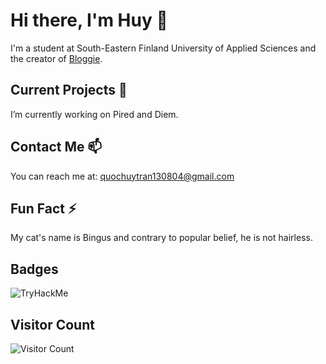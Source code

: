 # Hi there, I'm Huy 👋

I'm a student at South-Eastern Finland University of Applied Sciences and the creator of [Bloggie](https://bloggieforyou.netlify.app/).

## Current Projects 🌱

I’m currently working on Pired and Diem.

## Contact Me 📫

You can reach me at: <quochuytran130804@gmail.com>

## Fun Fact ⚡

My cat's name is Bingus and contrary to popular belief, he is not hairless.

## Badges

<img src="https://tryhackme-badges.s3.amazonaws.com/hiimhyy.png" alt="TryHackMe">

## Visitor Count

![Visitor Count](https://profile-counter.glitch.me/hiimhyy/count.svg)
